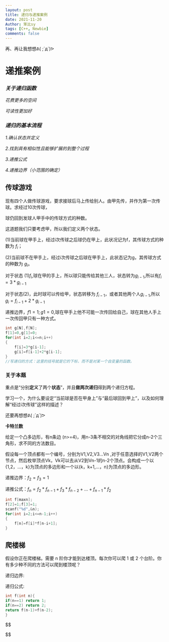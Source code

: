 ```yaml
---
layout: post
title: 递归与递推案例
date: 2021-11-20
Author: 笨比sy
tags: [C++, Newbie]
comments: false
---
```

再、再让我想想ᕕ( ;´д`)ᕗ

# 递推案例

### *关于递归函数*

*花费更多的空间*

*可读性更加好*

### *递归的基本流程*

*1.确认状态并定义*

*2.找到具有相似性且能够扩展的到整个过程*

*3.递推公式*

*4.递推边界（小范围的确定）*

## 传球游戏

现有四个人做传球游戏，要求接球后马上传给别人。由甲先传，并作为第一次传球。求经过10次传球，

球仍回到发球人甲手中的传球方式的种数。

这道题我们只要考虑甲，所以我们定义两个状态。

(1)当前球在甲手上，经过i次传球之后球仍在甲上，此状况记为f，其传球方式的种数为 $f_i$；

(2)当前球不在甲手上，经过i次传球之后球在甲手上，此状态记为g，其传球方式的种数为 $g_i$。

对于状态 (1)$f_i$,球在甲的手上，所以球只能传给其他三人，状态转为$g_{i-1}$,所以有$f_{i}=3*g_{i-1}$

对于状态(2)，此时球可以传给甲，状态转移为 $f_{i-1}$，或者其他两个人$g_{i-1}$,所以$g_i=f_{i-1}+2*g_{i-1}$

递推边界，$f1=1;g1=0$,球在甲手上他不可能一次传回给自己，球在其他人手上一次传回甲只有一种方式。

```c++
int g[N],f[N];
f[1]=0,g[1]=0; 
for(int i=2;i<=n;i++)
{
	f[i]=3*g[i-1]; 
    g[i]=f[i-1]+2*g[i-1]; 
}
//写递归的方式：这里的括号就是它的下标，而不是对某一个自变量的函数。
```

### **关于本题**

重点是“分别**定义**了两个**状态**”，并且**做两次递归**得到两个递归方程。

学习一个，为什么要设定“当前球是否在甲身上”与“最后球回到甲上”，以及如何理解“经过i次传球”这样的描述？

还要再想想ᕕ( ;´д`)ᕗ



**卡特兰数**

给定一个凸多边形，有n条边 (n>=4)，用n-3条不相交的对角线把它分成n-2个三角形，求不同的方法数目。  

假设每一个顶点都有一个编号，分别为V1,V2,V3...Vn ,对于任意选择的V1,V2两个节点，然后枚举顶点Vk，Vk可以去从V2到Vn-1的n-2个顶点。会构成一个以{1,2，...，k}为顶点的多边形和一个以{k，k+1,...，n}为顶点的多边形。

递推边界：$f_2=f_3=1$

递推公式：$f_n=f_2*f_{n-1}+f_3*f_{n-2}+...+f_{n-1}*f_2$

```c++
int f[maxn];
f[2]=1;f[3]=1;
scanf("%d",&n);
for(int i=2;i<=n-1;i++)
{
    f[n]=f[i]*f[n-i+1];
}
```



## **爬楼梯**

假设你正在爬楼梯。需要 n 阶你才能到达楼顶。每次你可以爬 1 或 2 个台阶。你有多少种不同的方法可以爬到楼顶呢？

递归边界:

递归公式: 

```c++
int f(int n){ 
if(n==1) return 1; 
if(n==2) return 2; 
return f(n-1)+f(n-2); 
}
```



$$

$$

